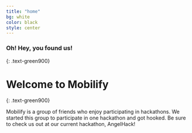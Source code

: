 ```yaml
---
title: "home"
bg: white
color: black
style: center
---
```


### Oh! Hey, you found us!
{: .text-green900}
<span class="fa-stack subtlecircle" style="font-size:100px; background:rgba(255,166,0,0.1)">
  <i class="fa fa-circle fa-stack-2x text-white"></i>
  <i class="fa fa-code fa-stack-1x text-green800"></i>
</span>

# Welcome to Mobilify
{: .text-green900}

Mobilify is a group of friends who enjoy participating in hackathons.  We started this group to participate in one hackathon and got hooked.
Be sure to check us out at our current hackathon, AngelHack!

